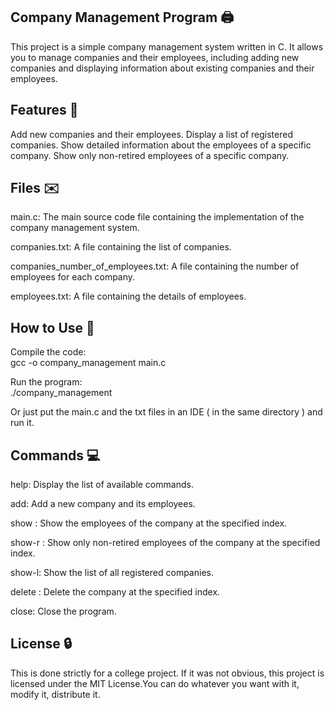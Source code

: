 ## Company Management Program  🖨️

This project is a simple company management system written in C. 
It allows you to manage companies and their employees, including adding new companies and displaying information about existing companies and their employees.

## Features  🔌

Add new companies and their employees.
Display a list of registered companies.
Show detailed information about the employees of a specific company.
Show only non-retired employees of a specific company.

## Files  ✉️

main.c: The main source code file containing the implementation of the company management system.

companies.txt: A file containing the list of companies.

companies_number_of_employees.txt: A file containing the number of employees for each company.

employees.txt: A file containing the details of employees.

## How to Use  💬

Compile the code:  
gcc -o company_management main.c

Run the program:  
./company_management

Or just put the main.c and the txt files in an IDE ( in the same directory ) and run it.

## Commands 💻

help: Display the list of available commands.

add: Add a new company and its employees.

show <index>: Show the employees of the company at the specified index.

show-r <index>: Show only non-retired employees of the company at the specified index.

show-l: Show the list of all registered companies.

delete <index>: Delete the company at the specified index.

close: Close the program.

## License 🔒

This is done strictly for a college project.
If it was not obvious, this project is licensed under the MIT License.You can do whatever you want with it, modify it, distribute it.
